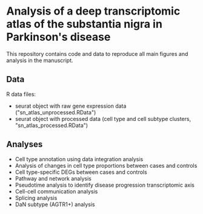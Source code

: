 # Analysis of a deep transcriptomic atlas of the substantia nigra in Parkinson's disease

This repository contains code and data to reproduce all main figures and analysis in the manuscript.

## Data

R data files:

- seurat object with raw gene expression data ("sn_atlas_unprocessed.RData")
- seurat object with processed data (cell type and cell subtype clusters, "sn_atlas_processed.RData")


## Analyses

- Cell type annotation using data integration analysis
- Analysis of changes in cell type proportions between cases and controls
- Cell type-specific DEGs between cases and controls
- Pathway and network analysis
- Pseudotime analysis to identify disease progression transcriptomic axis
- Cell-cell communication analysis
- Splicing analysis
- DaN subtype (AGTR1+) analysis

